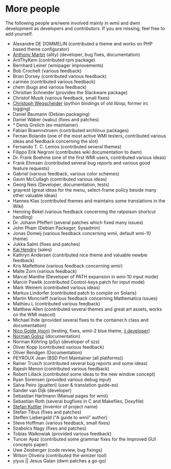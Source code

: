 More people
===========

The following people are/were involved mainly in wmii and dwm development as
developers and contributors.  If you are missing, feel free to add yourself.

* Alexandre DE DOMMELIN (contributed a theme and works on PHP based theme configurator)
* [Anthony Martin](http://pbrane.org) (ality) (developer, bug fixes, documentation)
* AntThyKem (contributed rpm package)
* Bernhard Leiner (wmipager improvements)
* Bob Crochelt (various feedback)
* Brian Dorsey (contributed various feedback)
* carmee (contributed various feedback)
* chem (bugs and various feedback)
* Christian Schneider (provides the Slackware package)
* Christof Musik (various feedback, small fixes)
* [Christoph Wegscheider](http://www.wegi.net) (python bindings of old libixp, former irc logging)
* Daniel Baumann (Debian packaging)
* Daniel W&auml;ber (wabu) (fixes and patches)
* &dagger; Denis Grelich (ex-maintainer)
* Fabian Braennstroem (contributed archlinux packages)
* Fernan Bolando (one of the most active WMI testers, contributed various ideas and feedback concerning the slot)
* Fernando T. C. Lemos (contributed several themes)
* Filippo Erik Negroni (contributes wiki documentation to dwm)
* Dr. Frank Boehme (one of the first WMI users, contributed various ideas)
* Frank Ehmsen (contributed several bug reports and various good feature requests)
* Gabriel (various feedback, various color schemes)
* Gavin McCullagh (contributed various ideas)
* Georg Neis (Developer, documentation, tests)
* grayrest (great ideas for the menu, select-frame policy beside many other valuable ideas)
* Hannes Klas (contributed themes and maintains some translations in the Wiki)
* Henning Bekel (various feedback concerning the ratpoison shortcut handling)
* Dr. Johann Pfefferl (several patches which fixed many issues)
* John Pham (Debian Packager, Sysadmin)
* Jonas Domeij (various feedback concerning wmii, default wmi-10 theme)
* Jukka Salmi (fixes and patches)
* [Kai Hendry](http://hendry.iki.fi) (sales)
* Kathryn Andersen (contributed nice theme and valuable newbie feedback)
* Kris Malfettone (various feedback concerning wmir)
* Malte Zorn (various feedback)
* Marcel Manthe (Developer of PATH expansion in wmi-10 input mode)
* Marcin Pawlik (contributed Control-keys patch for input mode)
* Mark Weinem (contributed various ideas)
* Markus Lindorfer (contributed patch to compile on Solaris)
* Martin Moncrieff (various feedback concerning Mathematica issues)
* Mathieu L (contributed various feedback)
* Matthew Allen (contributed several themes and great art assets, works on the WMI mascot)
* Michael Ihde (provided several fixes to the container.h class and documentation)
* [Nico Golde (nion)](http://www.ngolde.de) (testing, fixes, wmii-2 blue theme, [ii developer](http://tools.suckless.org/ii/))
* [Norman Golisz](http://www.zcat.de) (documentation)
* Norman K&ouml;hring (pSy) (developer of szs)
* Oliver Kopp (contributed various feedback)
* Oliver Rendgen (Documentation)
* PEYROUX Jean (BSD Port Maintainer (all platforms))
* Rainer Trusch (contributed several bug reports and some ideas)
* Rajesh Menon (contributed various feedback)
* Robert Lillack (contributed some ideas to the new window concept)
* Ryan Sorensen (provided various debug input)
* Salva Peiro (gualteri) (user & translation guide-es)
* Sander van Dijk (developer)
* Sebastian Hartmann (Manual pages for wmii)
* Sebastian Roth (several bugfixes in C and Makefiles, Doxyfile)
* [Stefan Kuttler](http://www.netbeisser.de) (inventor of project name)
* Stefan Tibus (fixes and patches)
* Steffen Liebergeld ("A guide to wmii" author)
* Steve Hoffman (various feedback, small fixes)
* Szabolcs Nagy (fixes and patches)
* Tobias Walkowiak (provided various feedback)
* Tuncer Ayaz (contributed some grammar fixes for the Improved GUI concepts paper)
* Uwe Zeisberger (code review, bug fixings)
* Wilson Oliveira (contributed the wmizer tool)
* yiyus || Jesus Galan (dwm patches a go-go)

